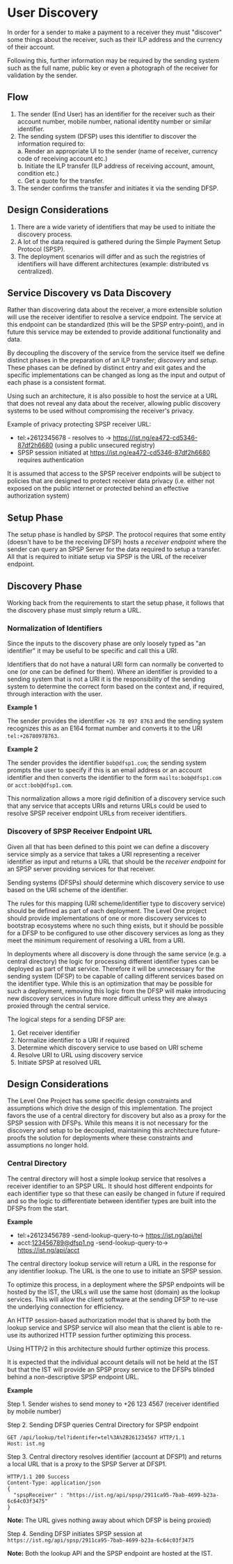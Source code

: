 # User Discovery

In order for a sender to make a payment to a receiver they must "discover" some things about the receiver, such
as their ILP address and the currency of their account.

Following this, further information may be required by the sending system such as the full name, public key or
even a photograph of the receiver for validation by the sender.

## Flow

1. The sender (End User) has an identifier for the receiver such as their account number, mobile number, national identity number
or similar identifier.
2. The sending system (DFSP) uses this identifier to discover the information required to:   
  a. Render an appropriate UI to the sender (name of receiver, currency code of receiving account etc.)  
  b. Initiate the ILP transfer (ILP address of receiving account, amount, condition etc.)  
  c. Get a quote for the transfer.
3. The sender confirms the transfer and initiates it via the sending DFSP.

## Design Considerations

1. There are a wide variety of identifiers that may be used to initiate the discovery process.
2. A lot of the data required is gathered during the Simple Payment Setup Protocol (SPSP).
3. The deployment scenarios will differ and as such the registries of identifiers will have different architectures
(example: distributed vs centralized).

## Service Discovery vs Data Discovery

Rather than discovering data about the receiver, a more extensible solution will use the receiver identifier
to resolve a service endpoint. The service at this endpoint can be standardized (this will be the SPSP entry-point), and in
future this service may be extended to provide additional functionality and data.

By decoupling the discovery of the service from the service itself we define distinct phases in the preparation of
an ILP transfer; *discovery* and *setup*. These phases can be defined by distinct entry and exit gates and the specific
implementations can be changed as long as the input and output of each phase is a consistent format.

Using such an architecture, it is also possible to host the service at a URL that does not reveal any data about the
receiver, allowing public discovery systems to be used without compromising the receiver's privacy.

Example of privacy protecting SPSP receiver URL:
- tel:+2612345678 - resolves to -> https://ist.ng/ea472-cd5346-87df2h6680 (using a public unsecured registry)
- SPSP session initiated at https://ist.ng/ea472-cd5346-87df2h6680 requires authentication

It is assumed that access to the SPSP receiver endpoints will be subject to policies that are designed to protect receiver
data privacy (i.e. either not exposed on the public internet or protected behind an effective authorization system)

## Setup Phase

The setup phase is handled by SPSP. The protocol requires that some entity (doesn't have to be the receiving DFSP) hosts a
_receiver endpoint_ where the sender can query an SPSP Server for the data required to setup a transfer. All that is required to
initiate setup via SPSP is the URL of the receiver endpoint.

## Discovery Phase

Working back from the requirements to start the setup phase, it follows that the discovery phase must simply return a URL.

### Normalization of Identifiers

Since the inputs to the discovery phase are only loosely typed as "an identifier" it may be useful to be specific and call
this a URI.

Identifiers that do not have a natural URI form can normally be converted to one (or one can be defined for them). Where an
identifier is provided to a sending system that is not a URI it is the responsibility of the sending system to determine the
correct form based on the context and, if required, through interaction with the user.

**Example 1**

The sender provides the identifier `+26 78 097 8763` and the sending system recognizes this as an E164 format number
and converts it to the URI `tel:+26780978763`.

**Example 2**

The sender provides the identifier `bob@dfsp1.com`; the sending system prompts the user to specify if this is
an email address or an account identifier and then converts the identifier to the form `mailto:bob@dfsp1.com` or `acct:bob@dfsp1.com`.

This normalization allows a more rigid definition of a discovery service such that any service that accepts URIs and returns
URLs could be used to resolve SPSP receiver endpoint URLs from receiver identifiers.

### Discovery of SPSP Receiver Endpoint URL

Given all that has been defined to this point we can define a discovery service simply as a service that takes a URI representing a
receiver identifier as input and returns a URL that should be the _receiver endpoint_ for an SPSP server providing services for
that receiver.

Sending systems (DFSPs) *should* determine which discovery service to use based on the URI scheme of the identifier.

The rules for this mapping (URI scheme/identifier type to discovery service) should be defined as part of each deployment. The Level
One project should provide implementations of one or more discovery services to bootstrap ecosystems where no such thing exists, but
it should be possible for a DFSP to be configured to use other discovery services as long as they meet the minimum requirement of
resolving a URL from a URI.

In deployments where all discovery is done through the same service (e.g. a central directory) the logic for processing different
identifier types can be deployed as part of that service. Therefore it will be unnecessary for the sending system (DFSP) to be capable
of calling different services based on the identifier type. While this is an optimization that may be possible for such a deployment,
removing this logic from the DFSP will make introducing new discovery services in future more difficult unless they are always proxied
through the central service.

The logical steps for a sending DFSP are:

1. Get receiver identifier
2. Normalize identifier to a URI if required
3. Determine which discovery service to use based on URI scheme
4. Resolve URI to URL using discovery service
5. Initiate SPSP at resolved URL

## Design Considerations

The Level One Project has some specific design constraints and assumptions which drive the design of this implementation. The project
favors the use of a central directory for discovery but also as a proxy for the SPSP session with DFSPs. While this means it is not
necessary for the discovery and setup to be decoupled, maintaining this architecture future-proofs the solution for deployments where
these constraints and assumptions no longer hold.

### Central Directory

The central directory will host a simple lookup service that resolves a receiver identifier to an SPSP URL. It should host different
endpoints for each identifier type so that these can easily be changed in future if required and so the logic to differentiate between
identifier types are built into the DFSPs from the start.

**Example**
 * tel:+26123456789 -send-lookup-query-to-> https://ist.ng/api/tel
 * acct:123456789@dfsp1.ng -send-lookup-query-to-> https://ist.ng/api/acct

The central directory lookup service will return a URL in the response for any identifier lookup. The URL is the one to use to
initiate an SPSP session.

To optimize this process, in a deployment where the SPSP endpoints will be hosted by the IST, the URLs will use the same host (domain) as the lookup services. This will allow the client software at the sending DFSP to re-use the underlying connection for efficiency.

An HTTP session-based authorization model that is shared by both the lookup service and SPSP service will also mean that the client
is able to re-use its authorized HTTP session further optimizing this process.

Using HTTP/2 in this architecture should further optimize this process.

It is expected that the individual account details will not be held at the IST but that the IST will provide an SPSP proxy service to
the DFSPs blinded behind a non-descriptive SPSP endpoint URL.

**Example**

Step 1. Sender wishes to send money to +26 123 4567 (receiver identified by mobile number)

Step 2. Sending DFSP queries Central Directory for SPSP endpoint
```http
GET /api/lookup/tel?identifer=tel%3A%2B261234567 HTTP/1.1
Host: ist.ng
```
Step 3. Central directory resolves identifier (account at DFSP1) and returns a local URL that is a proxy to the SPSP Server at DFSP1.
```http
HTTP/1.1 200 Success
Content-Type: application/json
{
  "spspReceiver" : "https://ist.ng/api/spsp/2911ca95-7bab-4699-b23a-6c64c03f3475"
}
```
**Note:** The URL gives nothing away about which DFSP is being proxied)

Step 4. Sending DFSP initiates SPSP session at `https://ist.ng/api/spsp/2911ca95-7bab-4699-b23a-6c64c03f3475`

**Note:** Both the lookup API and the SPSP endpoint are hosted at the IST.
